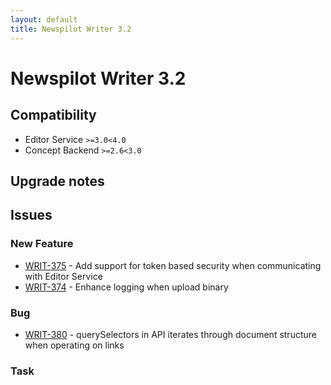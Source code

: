```yaml
---
layout: default
title: Newspilot Writer 3.2
---
```

<div class="jumbotron">
    <h1>Newspilot Writer 3.2</h1>    
    <h2>Compatibility</h2>
    <ul>
        <li>Editor Service <code>&gt;=3.0</code><code>&lt;4.0</code></li>
        <li>Concept Backend <code>&gt;=2.6</code><code>&lt;3.0</code></li>
    </ul>
</div>




## Upgrade notes  
               



## Issues  


### New Feature 

 * [WRIT-375](https://jira.infomaker.se/browse/WRIT-375) - Add support for token based security when communicating with Editor Service 
 * [WRIT-374](https://jira.infomaker.se/browse/WRIT-374) - Enhance logging when upload binary 


### Bug 

 * [WRIT-380](https://jira.infomaker.se/browse/WRIT-380) - querySelectors in API iterates through document structure when operating on links 


### Task 


